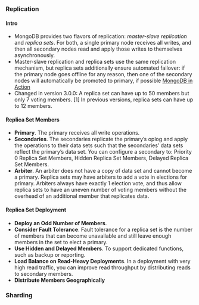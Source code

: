 ### Replication

#### Intro
- MongoDB provides two flavors of replication: *master-slave replication* and *replica sets*. For both, a single primary node receives all writes, and then all secondary nodes read and apply those writes to themselves asynchronously.
- Master-slave replication and replica sets use the same replication mechanism, but replica sets additionally ensure automated failover: if the primary node goes offline for any reason, then one of the secondary nodes will automatically be promoted to primary, if possible [MongoDB in Action]()
- Changed in version 3.0.0: A replica set can have up to 50 members but only 7 voting members. [1] In previous versions, replica sets can have up to 12 members. 

#### Replica Set Members
- **Primary**. The primary receives all write operations.
- **Secondaries**. The secondaries replicate the primary’s oplog and apply the operations to their data sets such that the secondaries’ data sets reflect the primary’s data set. You can configure a secondary to: Priority 0 Replica Set Members, Hidden Replica Set Members, Delayed Replica Set Members.
- **Arbiter**. An arbiter does not have a copy of data set and cannot become a primary. Replica sets may have arbiters to add a vote in elections for primary. Arbiters always have exactly 1 election vote, and thus allow replica sets to have an uneven number of voting members without the overhead of an additional member that replicates data.

#### Replica Set Deployment 
- **Deploy an Odd Number of Members**.
- **Consider Fault Tolerance**. Fault tolerance for a replica set is the number of members that can become unavailable and still leave enough members in the set to elect a primary.
- **Use Hidden and Delayed Members**. To support dedicated functions, such as backup or reporting.
- **Load Balance on Read-Heavy Deployments**. In a deployment with very high read traffic, you can improve read throughput by distributing reads to secondary members. 
- **Distribute Members Geographically**

### Sharding
